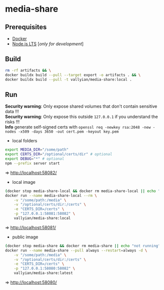 # media-share

## Prerequisites

* [Docker](https://docs.docker.com/get-docker/)
* [Node.js LTS](https://nodejs.org/en/) [*only for development*]

## Build

```sh
rm -rf artifacts && \
docker buildx build --pull --target export -o artifacts . && \
docker buildx build --pull -t vallyian/media-share:local .
```

## Run

**Security warning**: Only expose shared volumes that don't contain sensitive data !!!  
**Security warning**: Only expose this outside `127.0.0.1` if you understand the risks !!!  
**Info** generate self-signed certs with `openssl req -newkey rsa:2048 -new -nodes -x509 -days 3650 -out cert.pem -keyout key.pem`  

* local folders

```sh
export MEDIA_DIR="/some/path"
export CERTS_DIR="/optional/certs/dir" # optional
export DEBUG="*" # optional
npm --prefix server start
```

=> [http://localhost:58082/](http://localhost:58082/)

* local image

```sh
(docker stop media-share-local && docker rm media-share-local || echo "not running") && \
docker run --name media-share-local --rm \
    -v "/some/path:/media" \
    -v "/optional/certs/dir:/certs" \
    -e "CERTS_DIR=/certs" \
    -p "127.0.0.1:58081:58082" \
    vallyian/media-share:local
```

=> [http://localhost:58081/](http://localhost:58081/)

* public image

```sh
(docker stop media-share && docker rm media-share || echo "not running") && \
docker run --name media-share --pull always --restart=always -d \
    -v "/some/path:/media" \
    -v "/optional/certs/dir:/certs" \
    -e "CERTS_DIR=/certs" \
    -p "127.0.0.1:58080:58082" \
    vallyian/media-share:latest
```

=> [http://localhost:58080/](http://localhost:58080/)
